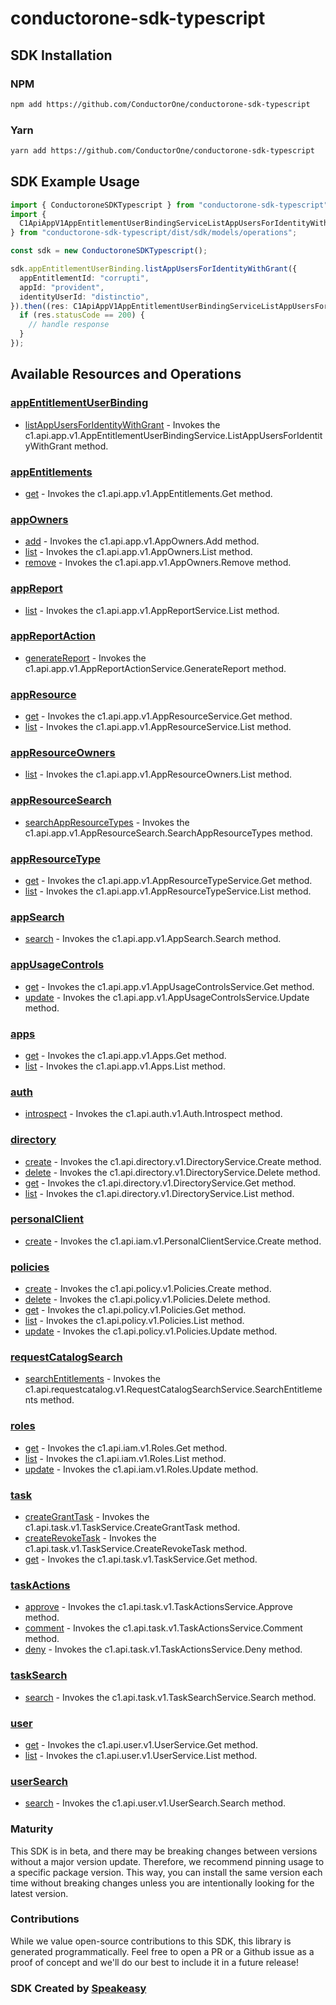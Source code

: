 # conductorone-sdk-typescript

<!-- Start SDK Installation -->
## SDK Installation

### NPM

```bash
npm add https://github.com/ConductorOne/conductorone-sdk-typescript
```

### Yarn

```bash
yarn add https://github.com/ConductorOne/conductorone-sdk-typescript
```
<!-- End SDK Installation -->

## SDK Example Usage
<!-- Start SDK Example Usage -->
```typescript
import { ConductoroneSDKTypescript } from "conductorone-sdk-typescript";
import {
  C1ApiAppV1AppEntitlementUserBindingServiceListAppUsersForIdentityWithGrantResponse,
} from "conductorone-sdk-typescript/dist/sdk/models/operations";

const sdk = new ConductoroneSDKTypescript();

sdk.appEntitlementUserBinding.listAppUsersForIdentityWithGrant({
  appEntitlementId: "corrupti",
  appId: "provident",
  identityUserId: "distinctio",
}).then((res: C1ApiAppV1AppEntitlementUserBindingServiceListAppUsersForIdentityWithGrantResponse) => {
  if (res.statusCode == 200) {
    // handle response
  }
});
```
<!-- End SDK Example Usage -->

<!-- Start SDK Available Operations -->
## Available Resources and Operations


### [appEntitlementUserBinding](docs/sdks/appentitlementuserbinding/README.md)

* [listAppUsersForIdentityWithGrant](docs/sdks/appentitlementuserbinding/README.md#listappusersforidentitywithgrant) - Invokes the c1.api.app.v1.AppEntitlementUserBindingService.ListAppUsersForIdentityWithGrant method.

### [appEntitlements](docs/sdks/appentitlements/README.md)

* [get](docs/sdks/appentitlements/README.md#get) - Invokes the c1.api.app.v1.AppEntitlements.Get method.

### [appOwners](docs/sdks/appowners/README.md)

* [add](docs/sdks/appowners/README.md#add) - Invokes the c1.api.app.v1.AppOwners.Add method.
* [list](docs/sdks/appowners/README.md#list) - Invokes the c1.api.app.v1.AppOwners.List method.
* [remove](docs/sdks/appowners/README.md#remove) - Invokes the c1.api.app.v1.AppOwners.Remove method.

### [appReport](docs/sdks/appreport/README.md)

* [list](docs/sdks/appreport/README.md#list) - Invokes the c1.api.app.v1.AppReportService.List method.

### [appReportAction](docs/sdks/appreportaction/README.md)

* [generateReport](docs/sdks/appreportaction/README.md#generatereport) - Invokes the c1.api.app.v1.AppReportActionService.GenerateReport method.

### [appResource](docs/sdks/appresource/README.md)

* [get](docs/sdks/appresource/README.md#get) - Invokes the c1.api.app.v1.AppResourceService.Get method.
* [list](docs/sdks/appresource/README.md#list) - Invokes the c1.api.app.v1.AppResourceService.List method.

### [appResourceOwners](docs/sdks/appresourceowners/README.md)

* [list](docs/sdks/appresourceowners/README.md#list) - Invokes the c1.api.app.v1.AppResourceOwners.List method.

### [appResourceSearch](docs/sdks/appresourcesearch/README.md)

* [searchAppResourceTypes](docs/sdks/appresourcesearch/README.md#searchappresourcetypes) - Invokes the c1.api.app.v1.AppResourceSearch.SearchAppResourceTypes method.

### [appResourceType](docs/sdks/appresourcetype/README.md)

* [get](docs/sdks/appresourcetype/README.md#get) - Invokes the c1.api.app.v1.AppResourceTypeService.Get method.
* [list](docs/sdks/appresourcetype/README.md#list) - Invokes the c1.api.app.v1.AppResourceTypeService.List method.

### [appSearch](docs/sdks/appsearch/README.md)

* [search](docs/sdks/appsearch/README.md#search) - Invokes the c1.api.app.v1.AppSearch.Search method.

### [appUsageControls](docs/sdks/appusagecontrols/README.md)

* [get](docs/sdks/appusagecontrols/README.md#get) - Invokes the c1.api.app.v1.AppUsageControlsService.Get method.
* [update](docs/sdks/appusagecontrols/README.md#update) - Invokes the c1.api.app.v1.AppUsageControlsService.Update method.

### [apps](docs/sdks/apps/README.md)

* [get](docs/sdks/apps/README.md#get) - Invokes the c1.api.app.v1.Apps.Get method.
* [list](docs/sdks/apps/README.md#list) - Invokes the c1.api.app.v1.Apps.List method.

### [auth](docs/sdks/auth/README.md)

* [introspect](docs/sdks/auth/README.md#introspect) - Invokes the c1.api.auth.v1.Auth.Introspect method.

### [directory](docs/sdks/directory/README.md)

* [create](docs/sdks/directory/README.md#create) - Invokes the c1.api.directory.v1.DirectoryService.Create method.
* [delete](docs/sdks/directory/README.md#delete) - Invokes the c1.api.directory.v1.DirectoryService.Delete method.
* [get](docs/sdks/directory/README.md#get) - Invokes the c1.api.directory.v1.DirectoryService.Get method.
* [list](docs/sdks/directory/README.md#list) - Invokes the c1.api.directory.v1.DirectoryService.List method.

### [personalClient](docs/sdks/personalclient/README.md)

* [create](docs/sdks/personalclient/README.md#create) - Invokes the c1.api.iam.v1.PersonalClientService.Create method.

### [policies](docs/sdks/policies/README.md)

* [create](docs/sdks/policies/README.md#create) - Invokes the c1.api.policy.v1.Policies.Create method.
* [delete](docs/sdks/policies/README.md#delete) - Invokes the c1.api.policy.v1.Policies.Delete method.
* [get](docs/sdks/policies/README.md#get) - Invokes the c1.api.policy.v1.Policies.Get method.
* [list](docs/sdks/policies/README.md#list) - Invokes the c1.api.policy.v1.Policies.List method.
* [update](docs/sdks/policies/README.md#update) - Invokes the c1.api.policy.v1.Policies.Update method.

### [requestCatalogSearch](docs/sdks/requestcatalogsearch/README.md)

* [searchEntitlements](docs/sdks/requestcatalogsearch/README.md#searchentitlements) - Invokes the c1.api.requestcatalog.v1.RequestCatalogSearchService.SearchEntitlements method.

### [roles](docs/sdks/roles/README.md)

* [get](docs/sdks/roles/README.md#get) - Invokes the c1.api.iam.v1.Roles.Get method.
* [list](docs/sdks/roles/README.md#list) - Invokes the c1.api.iam.v1.Roles.List method.
* [update](docs/sdks/roles/README.md#update) - Invokes the c1.api.iam.v1.Roles.Update method.

### [task](docs/sdks/task/README.md)

* [createGrantTask](docs/sdks/task/README.md#creategranttask) - Invokes the c1.api.task.v1.TaskService.CreateGrantTask method.
* [createRevokeTask](docs/sdks/task/README.md#createrevoketask) - Invokes the c1.api.task.v1.TaskService.CreateRevokeTask method.
* [get](docs/sdks/task/README.md#get) - Invokes the c1.api.task.v1.TaskService.Get method.

### [taskActions](docs/sdks/taskactions/README.md)

* [approve](docs/sdks/taskactions/README.md#approve) - Invokes the c1.api.task.v1.TaskActionsService.Approve method.
* [comment](docs/sdks/taskactions/README.md#comment) - Invokes the c1.api.task.v1.TaskActionsService.Comment method.
* [deny](docs/sdks/taskactions/README.md#deny) - Invokes the c1.api.task.v1.TaskActionsService.Deny method.

### [taskSearch](docs/sdks/tasksearch/README.md)

* [search](docs/sdks/tasksearch/README.md#search) - Invokes the c1.api.task.v1.TaskSearchService.Search method.

### [user](docs/sdks/user/README.md)

* [get](docs/sdks/user/README.md#get) - Invokes the c1.api.user.v1.UserService.Get method.
* [list](docs/sdks/user/README.md#list) - Invokes the c1.api.user.v1.UserService.List method.

### [userSearch](docs/sdks/usersearch/README.md)

* [search](docs/sdks/usersearch/README.md#search) - Invokes the c1.api.user.v1.UserSearch.Search method.
<!-- End SDK Available Operations -->

### Maturity

This SDK is in beta, and there may be breaking changes between versions without a major version update. Therefore, we recommend pinning usage
to a specific package version. This way, you can install the same version each time without breaking changes unless you are intentionally
looking for the latest version.

### Contributions

While we value open-source contributions to this SDK, this library is generated programmatically.
Feel free to open a PR or a Github issue as a proof of concept and we'll do our best to include it in a future release!

### SDK Created by [Speakeasy](https://docs.speakeasyapi.dev/docs/using-speakeasy/client-sdks)
